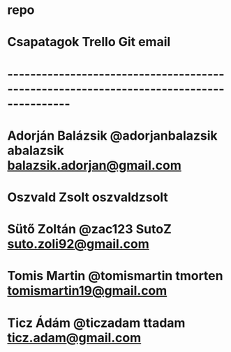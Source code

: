 # repo
#
# Csapatagok           Trello    			Git   				email
# ---------------------------------------------------------------------------------------
# Adorján Balázsik	@adorjanbalazsik	abalazsik			balazsik.adorjan@gmail.com
# Oszvald Zsolt												oszvaldzsolt	
# Sütő Zoltán				@zac123						SutoZ					suto.zoli92@gmail.com
# Tomis Martin			@tomismartin			tmorten				tomismartin19@gmail.com
# Ticz Ádám					@ticzadam					ttadam				ticz.adam@gmail.com
# 
#
